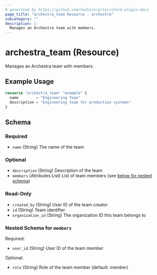 ```yaml
---
# generated by https://github.com/hashicorp/terraform-plugin-docs
page_title: "archestra_team Resource - archestra"
subcategory: ""
description: |-
  Manages an Archestra team with members.
---
```


# archestra_team (Resource)

Manages an Archestra team with members.

## Example Usage

```terraform
resource "archestra_team" "example" {
  name        = "Engineering Team"
  description = "Engineering team for production systems"
}
```

<!-- schema generated by tfplugindocs -->
## Schema

### Required

- `name` (String) The name of the team

### Optional

- `description` (String) Description of the team
- `members` (Attributes List) List of team members (see [below for nested schema](#nestedatt--members))

### Read-Only

- `created_by` (String) User ID of the team creator
- `id` (String) Team identifier
- `organization_id` (String) The organization ID this team belongs to

<a id="nestedatt--members"></a>
### Nested Schema for `members`

Required:

- `user_id` (String) User ID of the team member

Optional:

- `role` (String) Role of the team member (default: member)
